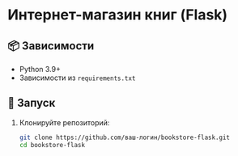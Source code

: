 # Интернет-магазин книг (Flask)

## 📦 Зависимости
- Python 3.9+
- Зависимости из `requirements.txt`

## 🚀 Запуск
1. Клонируйте репозиторий:
   ```bash
   git clone https://github.com/ваш-логин/bookstore-flask.git
   cd bookstore-flask